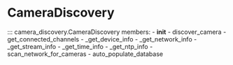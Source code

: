 
# CameraDiscovery

::: camera_discovery.CameraDiscovery
    members:
        - __init__
        - discover_camera
        - get_connected_channels
        - _get_device_info
        - _get_network_info
        - _get_stream_info
        - _get_time_info
        - _get_ntp_info
        - scan_network_for_cameras
        - auto_populate_database

